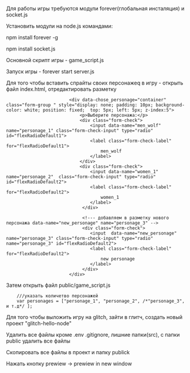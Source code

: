 

Для работы игры требуются модули forever(глобальная инсталяция) и socket.js 


Установить модули на node.js командами:
 
 npm install forever -g
 
 npm install socket.js
 
Основной скрипт игры - game_script.js

Запуск игры -  forever start server.js



Для того чтобы вставить спрайты своих персонажеq в игру - открыть файл index.html, отредактировать разметку


							<div data-chose_personage="container" class="form-group " style="display: none; padding: 10px; background-color: white; position: fixed;  top: 5px; left: 5px; z-index:5">
								<p>Выберите персонажа:</p>
								<div class="form-check">
									<input data-name="men_wolf" name="personage_1" class="form-check-input" type="radio"  id="flexRadioDefault1">
									<label class="form-check-label" for="flexRadioDefault1">
										men_wolf
									</label>
								</div>
								<div class="form-check">
									<input data-name="women_1" name="personage_2"  class="form-check-input" type="radio"  id="flexRadioDefault2">
									<label class="form-check-label" for="flexRadioDefault2">
										women_1
									</label>
							     </div>	
								 
					             <!--- добавляем в разметку нового персонажа data-name="new_personage" name="personage_3" --> 
								 <div class="form-check">
									<input  data-name="new_personage" name="personage_3" class="form-check-input" type="radio" name="personage_3" id="flexRadioDefault2">
									<label class="form-check-label" for="flexRadioDefault2">
										new personage
									</label>
							     </div>	
							</div>



Затем открыть файл  public/game_script.js


		///указать количетво персонажей
		var personages = ["personage_1", "personage_2", /*"personage_3",  и т.д*/ ];





Для того чтобы выложить игру на glitch, зайти в глитч, создать новый проект "glitch-hello-node"

Удалить все файлы кроме .env .gitignore, лишние папки(src), с папки public удалить все файлы

Скопировать все файлы в проект и папку publick 

Нажать кнопку prewiew -> prewiew in new window

